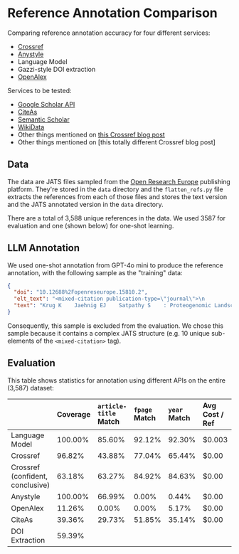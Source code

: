 # Reference Annotation Comparison

Comparing reference annotation accuracy for four different services:

- [Crossref](https://www.crossref.org/documentation/retrieve-metadata/rest-api/)
- [Anystyle](https://anystyle.io/)
- Language Model
- Gazzi-style DOI extraction
- [OpenAlex](https://openalex.org/)

Services to be tested:

- [Google Scholar API](https://github.com/scholarly-python-package/scholarly)
- [CiteAs](https://citeas.org/)
- [Semantic Scholar](https://www.semanticscholar.org/)
- [WikiData](https://www.wikidata.org/wiki/Wikidata:Main_Page)
- Other things mentioned on [this Crossref blog post](https://www.crossref.org/labs/resolving-citations-we-dont-need-no-stinkin-parser/)
- Other things mentioned on [this totally different Crossref blog post]

## Data

The data are JATS files sampled from the [Open Research Europe](https://open-research-europe.ec.europa.eu/) publishing platform. They're stored in the `data` directory and the `flatten_refs.py` file extracts the references from each of those files and stores the text version and the JATS annotated version in the `data` directory.

There are a total of 3,588 unique references in the data. We used 3587 for evaluation and one (shown below) for one-shot learning.

## LLM Annotation

We used one-shot annotation from GPT-4o mini to produce the reference annotation, with the following sample as the "training" data:

```json
{
  "doi": "10.12688%2Fopenreseurope.15810.2",
  "elt_text": "<mixed-citation publication-type=\"journal\">\n                    <person-group person-group-type=\"author\">\n\n                        <name name-style=\"western\">\n                            <surname>Krug</surname>\n                            <given-names>K</given-names>\n                        </name>\n\n                        <name name-style=\"western\">\n                            <surname>Jaehnig</surname>\n                            <given-names>EJ</given-names>\n                        </name>\n\n                        <name name-style=\"western\">\n                            <surname>Satpathy</surname>\n                            <given-names>S</given-names>\n                        </name>\n\n                        <etal />\n               </person-group>:\n                    <article-title>Proteogenomic Landscape of Breast Cancer Tumorigenesis and Targeted Therapy.</article-title>\n                    <source>\n\n                        <italic toggle=\"yes\">Cell.</italic>\n               </source>\n               <year>2020</year>;<volume>183</volume>(<issue>5</issue>):<fpage>1436</fpage>&#8211;<lpage>1456</lpage>.\n                    <elocation-id>e31</elocation-id>.\n                    <pub-id pub-id-type=\"pmid\">33212010</pub-id>\n                    <pub-id pub-id-type=\"doi\">10.1016/j.cell.2020.10.036</pub-id>\n                    <pub-id pub-id-type=\"pmcid\">8077737</pub-id>\n                </mixed-citation>",
  "text": "Krug K    Jaehnig EJ    Satpathy S    : Proteogenomic Landscape of Breast Cancer Tumorigenesis and Targeted Therapy.   Cell.  2020;183(5):1436\u20131456. e31. 33212010 10.1016/j.cell.2020.10.036 8077737"
}
```

Consequently, this sample is excluded from the evaluation. We chose this sample because it contains a complex JATS structure (e.g. 10 unique sub-elements of the `<mixed-citation>` tag).

## Evaluation

This table shows statistics for annotation using different APIs on the entire (3,587) dataset:

|                                  | Coverage | `article-title` Match | `fpage` Match | `year` Match | Avg Cost / Ref | Duration |
| :------------------------------- | :------- | :-------------------- | :------------ | :----------- | :------------- | :------- |
| Language Model                   | 100.00%  | 85.60%                | 92.12%        | 92.30%       | $0.003         | 4h       |
| Crossref                         | 96.82%   | 43.88%                | 77.04%        | 65.44%       | $0.00          | 1h       |
| Crossref (confident, conclusive) | 63.18%   | 63.27%                | 84.92%        | 84.63%       | $0.00          | 1h       |
| Anystyle                         | 100.00%  | 66.99%                | 0.00%         | 0.44%        | $0.00          | 4m       |
| OpenAlex                         | 11.26%   | 0.00%                 | 0.00%         | 5.17%        | $0.00          | 1h       |
| CiteAs                           | 39.36%   | 29.73%                | 51.85%        | 35.14%       | $0.00          | 4h       |
| DOI Extraction                   | 59.39%   |                       |               |              |                |          |
